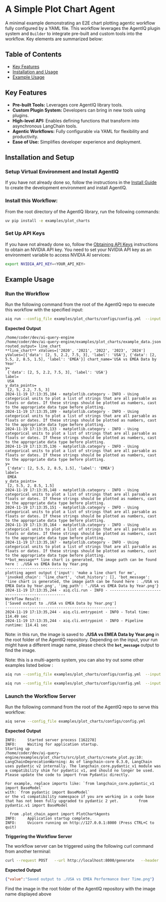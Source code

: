 <!--
SPDX-FileCopyrightText: Copyright (c) 2025, NVIDIA CORPORATION & AFFILIATES. All rights reserved.
SPDX-License-Identifier: Apache-2.0

Licensed under the Apache License, Version 2.0 (the "License");
you may not use this file except in compliance with the License.
You may obtain a copy of the License at

http://www.apache.org/licenses/LICENSE-2.0

Unless required by applicable law or agreed to in writing, software
distributed under the License is distributed on an "AS IS" BASIS,
WITHOUT WARRANTIES OR CONDITIONS OF ANY KIND, either express or implied.
See the License for the specific language governing permissions and
limitations under the License.
-->

<!--
  SPDX-FileCopyrightText: Copyright (c) 2024-2025 NVIDIA CORPORATION & AFFILIATES. All rights reserved.
  SPDX-License-Identifier: Apache-2.0
-->

# A Simple Plot Chart Agent

A minimal example demonstrating an E2E chart plotting agentic workflow fully configured by a YAML file. This workflow leverages the AgentIQ plugin system and `Builder` to integrate pre-built and custom tools into the workflow. Key elements are summarized below:

## Table of Contents

* [Key Features](#key-features)
* [Installation and Usage](#installation-and-setup)
* [Example Usage](#example-usage)

## Key Features

- **Pre-built Tools:** Leverages core AgentIQ library tools.
- **Custom Plugin System:** Developers can bring in new tools using plugins.
- **High-level API:** Enables defining functions that transform into asynchronous LangChain tools.
- **Agentic Workflows:** Fully configurable via YAML for flexibility and productivity.
- **Ease of Use:** Simplifies developer experience and deployment.

## Installation and Setup

### Setup Virtual Environment and Install AgentIQ

If you have not already done so, follow the instructions in the [Install Guide](../../docs/source/intro/install.md) to create the development environment and install AgentIQ.

### Install this Workflow:

From the root directory of the AgentIQ library, run the following commands:

```bash
uv pip install -e examples/plot_charts
```

### Set Up API Keys
If you have not already done so, follow the [Obtaining API Keys](../../docs/source/intro/get-started.md#obtaining-api-keys) instructions to obtain an NVIDIA API key. You need to set your NVIDIA API key as an environment variable to access NVIDIA AI services:

```bash
export NVIDIA_API_KEY=<YOUR_API_KEY>
```

## Example Usage

### Run the Workflow

Run the following command from the root of the AgentIQ repo to execute this workflow with the specified input:

```bash
aiq run --config_file examples/plot_charts/configs/config.yml  --input "make a line chart for me"
```

**Expected Output**

```console
/home/coder/dev/ai-query-engine
/home/coder/dev/ai-query-engine/examples/plot_charts/example_data.json
routed_output= line_chart
**line_chart** xValues=['2020', '2021', '2022', '2023', '2024'] yValues=[{'data': [2, 5, 2.2, 7.5, 3], 'label': 'USA'}, {'data': [2, 5.5, 2, 8.5, 1.5], 'label': 'EMEA'}] chart_name='USA vs EMEA Data by Year'
y=
 {'data': [2, 5, 2.2, 7.5, 3], 'label': 'USA'}
label=
 USA
y_data_points=
 [2, 5, 2.2, 7.5, 3]
2024-11-19 17:13:35,104 - matplotlib.category - INFO - Using categorical units to plot a list of strings that are all parsable as floats or dates. If these strings should be plotted as numbers, cast to the appropriate data type before plotting.
2024-11-19 17:13:35,109 - matplotlib.category - INFO - Using categorical units to plot a list of strings that are all parsable as floats or dates. If these strings should be plotted as numbers, cast to the appropriate data type before plotting.
2024-11-19 17:13:35,133 - matplotlib.category - INFO - Using categorical units to plot a list of strings that are all parsable as floats or dates. If these strings should be plotted as numbers, cast to the appropriate data type before plotting.
2024-11-19 17:13:35,136 - matplotlib.category - INFO - Using categorical units to plot a list of strings that are all parsable as floats or dates. If these strings should be plotted as numbers, cast to the appropriate data type before plotting.
y=
 {'data': [2, 5.5, 2, 8.5, 1.5], 'label': 'EMEA'}
label=
 EMEA
y_data_points=
 [2, 5.5, 2, 8.5, 1.5]
2024-11-19 17:13:35,148 - matplotlib.category - INFO - Using categorical units to plot a list of strings that are all parsable as floats or dates. If these strings should be plotted as numbers, cast to the appropriate data type before plotting.
2024-11-19 17:13:35,151 - matplotlib.category - INFO - Using categorical units to plot a list of strings that are all parsable as floats or dates. If these strings should be plotted as numbers, cast to the appropriate data type before plotting.
2024-11-19 17:13:35,164 - matplotlib.category - INFO - Using categorical units to plot a list of strings that are all parsable as floats or dates. If these strings should be plotted as numbers, cast to the appropriate data type before plotting.
2024-11-19 17:13:35,167 - matplotlib.category - INFO - Using categorical units to plot a list of strings that are all parsable as floats or dates. If these strings should be plotted as numbers, cast to the appropriate data type before plotting.
**bot_message** line chart is generated, the image path can be found here : ./USA vs EMEA Data by Year.png
------------------------------
plotting agent output {'input': 'make a line chart for me', 'invoked_chain': 'line_chart', 'chat_history': [], 'bot_message': 'line chart is generated, the image path can be found here : ./USA vs EMEA Data by Year.png', 'img_path': './USA vs EMEA Data by Year.png'}
2024-11-19 17:13:35,244 - aiq.cli.run - INFO - --------------------------------------------------
Workflow Result:
['Saved output to ./USA vs EMEA Data by Year.png']
--------------------------------------------------
2024-11-19 17:13:35,244 - aiq.cli.entrypoint - INFO - Total time: 114.49 sec
2024-11-19 17:13:35,244 - aiq.cli.entrypoint - INFO - Pipeline runtime: 114.41 sec
```

Note: in this run, the image is saved to **./USA vs EMEA Data by Year.png** in the root folder of the AgentIQ repository. Depending on the input, your run might have a different image name, please check the **`bot_message`** output to find the image.



Note: this is a multi-agents system, you can also try out some other examples listed below :
```bash
aiq run --config_file examples/plot_charts/configs/config.yml  --input "no I change my mind, make a bar chart instead"
```
```bash
aiq run --config_file examples/plot_charts/configs/config.yml  --input "tell me a joke"
```


### Launch the Workflow Server

Run the following command from the root of the AgentIQ repo to serve this workflow:

```bash
aiq serve --config_file examples/plot_charts/configs/config.yml
```

**Expected Output**

```console
INFO:     Started server process [162278]
INFO:     Waiting for application startup.
Starting up
/home/coder/dev/ai-query-engine/examples/plot_charts/src/plot_charts/create_plot.py:10: LangChainDeprecationWarning: As of langchain-core 0.3.0, LangChain uses pydantic v2 internally. The langchain_core.pydantic_v1 module was a compatibility shim for pydantic v1, and should no longer be used. Please update the code to import from Pydantic directly.

For example, replace imports like: `from langchain_core.pydantic_v1 import BaseModel`
with: `from pydantic import BaseModel`
or the v1 compatibility namespace if you are working in a code base that has not been fully upgraded to pydantic 2 yet.         from pydantic.v1 import BaseModel

  from .plot_chain_agent import PlotChartAgents
INFO:     Application startup complete.
INFO:     Uvicorn running on http://127.0.0.1:8000 (Press CTRL+C to quit)
```

**Triggering the Workflow Server**

The workflow server can be triggered using the following curl command from another terminal:

```bash
curl --request POST   --url http://localhost:8000/generate   --header 'Content-Type: application/json'   --data '{"input_message": "make a trend chart for me"}'
```

**Expected Output**
```json
{"value":"Saved output to ./USA vs EMEA Performance Over Time.png"}
```

Find the image in the root folder of the AgentIQ repository with the image name displayed above
